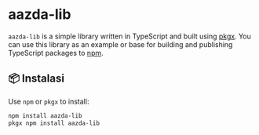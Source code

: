 # aazda-lib

`aazda-lib` is a simple library written in TypeScript and built using [pkgx](https://pkgx.sh). You can use this library as an example or base for building and publishing TypeScript packages to [npm](https://www.npmjs.com/).

## 📦 Instalasi

Use `npm` or `pkgx` to install:

```bash
npm install aazda-lib
pkgx npm install aazda-lib

